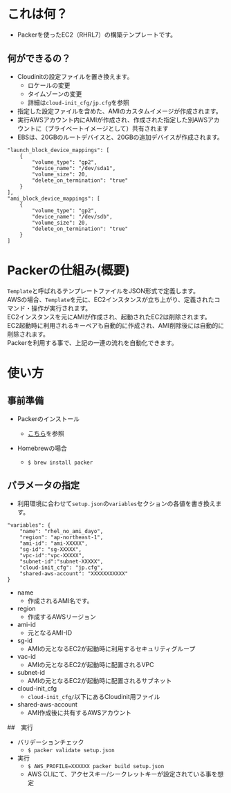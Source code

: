# これは何？
- Packerを使ったEC2（RHRL7）の構築テンプレートです。

## 何ができるの？
- Cloudinitの設定ファイルを置き換えます。
	- ロケールの変更
	- タイムゾーンの変更
	- 詳細は`cloud-init_cfg/jp.cfg`を参照
- 指定した設定ファイルを含めた、AMIのカスタムイメージが作成されます。
- 実行AWSアカウント内にAMIが作成され、作成された指定した別AWSアカウントに（プライベートイメージとして）共有されます
- EBSは、20GBのルートデバイスと、20GBの追加デバイスが作成されます。

```
"launch_block_device_mappings": [
	{
		"volume_type": "gp2",
        "device_name": "/dev/sda1",
        "volume_size": 20,
        "delete_on_termination": "true"
    }
],
"ami_block_device_mappings": [
	{
    	"volume_type": "gp2",
        "device_name": "/dev/sdb",
        "volume_size": 20,
        "delete_on_termination": "true"
    }
]
```

# Packerの仕組み(概要)
`Template`と呼ばれるテンプレートファイルをJSON形式で定義します。  
AWSの場合、`Template`を元に、EC2インスタンスが立ち上がり、定義されたコマンド・操作が実行されます。  
EC2インスタンスを元にAMIが作成され、起動されたEC2は削除されます。  
EC2起動時に利用されるキーペアも自動的に作成され、AMI削除後には自動的に削除されます。  
Packerを利用する事で、上記の一連の流れを自動化できます。


# 使い方
## 事前準備
- Packerのインストール
	- [こちら](https://www.packer.io/docs/install/index.html)を参照 

- Homebrewの場合
	- `$ brew install packer`

## パラメータの指定
- 利用環境に合わせて`setup.json`の`variables`セクションの各値を書き換えます。

```
"variables": {
	"name": "rhel_no_ami_dayo",
	"region": "ap-northeast-1",
	"ami-id": "ami-XXXXX",
	"sg-id": "sg-XXXXX",
	"vpc-id":"vpc-XXXXX",
	"subnet-id":"subnet-XXXXX",
	"cloud-init_cfg": "jp.cfg",
	"shared-aws-account": "XXXXXXXXXXX"
}
```

- name
	- 作成されるAMI名です。
- region
	- 作成するAWSリージョン
- ami-id
	- 元となるAMI-ID
- sg-id
	- AMIの元となるEC2が起動時に利用するセキュリティグループ 
- vac-id
	- AMIの元となるEC2が起動時に配置されるVPC
- subnet-id
	- AMIの元となるEC2が起動時に配置されるサブネット
- cloud-init_cfg
	- `cloud-init_cfg/`以下にあるCloudinit用ファイル
- shared-aws-account
	- AMI作成後に共有するAWSアカウント

##　実行
- バリデーションチェック
	- `$ packer validate setup.json`
- 実行
	- `$ AWS_PROFILE=XXXXXX packer build setup.json`
	- AWS CLIにて、アクセスキー/シークレットキーが設定されている事を想定